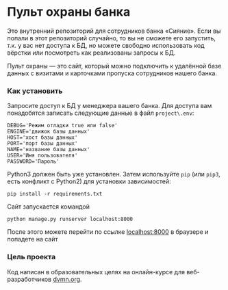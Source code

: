 # Пульт охраны банка

Это внутренний репозиторий для сотрудников банка «Сияние». Если вы попали в этот репозиторий случайно, то вы не сможете его запустить, т.к. у вас нет доступа к БД, но можете свободно использовать код вёрстки или посмотреть как реализованы запросы к БД.

Пульт охраны — это сайт, который можно подключить к удалённой базе данных с визитами и карточками пропуска сотрудников нашего банка.

### Как установить

Запросите доступ к БД у менеджера вашего банка. Для доступа вам понадобятся записать следующие данные в файл `project\.env`:
```
DEBUG='Режим отладки true или false'
ENGINE='движок базы данных'
HOST='хост базы данных'
PORT='порт базы данных'
NAME='название базы данных'
USER='Имя пользователя'
PASSWORD='Пароль'
```

Python3 должен быть уже установлен. 
Затем используйте `pip` (или `pip3`, есть конфликт с Python2) для установки зависимостей:
```
pip install -r requirements.txt
```
Сайт запускается командой 
```
python manage.py runserver localhost:8000
```
После этого можете перейти по ссылке [localhost:8000](http://localhost:8000/) в браузере и попадете на сайт

### Цель проекта

Код написан в образовательных целях на онлайн-курсе для веб-разработчиков [dvmn.org](https://dvmn.org/).